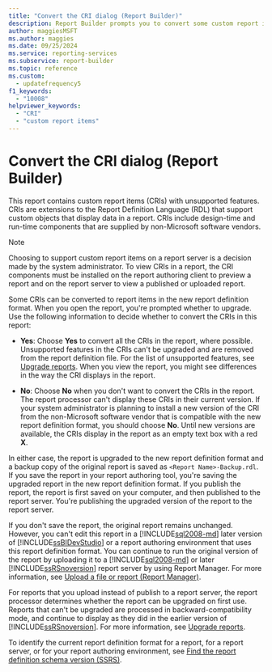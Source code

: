 ```yaml
---
title: "Convert the CRI dialog (Report Builder)"
description: Report Builder prompts you to convert some custom report items, which have unsupported features, to the new report definition format.
author: maggiesMSFT
ms.author: maggies
ms.date: 09/25/2024
ms.service: reporting-services
ms.subservice: report-builder
ms.topic: reference
ms.custom:
  - updatefrequency5
f1_keywords:
  - "10008"
helpviewer_keywords:
  - "CRI"
  - "custom report items"
---
```

# Convert the CRI dialog (Report Builder)

  This report contains custom report items (CRIs) with unsupported features. CRIs are extensions to the Report Definition Language (RDL) that support custom objects that display data in a report. CRIs include design-time and run-time components that are supplied by non-Microsoft software vendors.

> [!NOTE]  
> Choosing to support custom report items on a report server is a decision made by the system administrator. To view CRIs in a report, the CRI components must be installed on the report authoring client to preview a report and on the report server to view a published or uploaded report.

Some CRIs can be converted to report items in the new report definition format. When you open the report, you're prompted whether to upgrade. Use the following information to decide whether to convert the CRIs in this report:

- **Yes**: Choose **Yes** to convert all the CRIs in the report, where possible. Unsupported features in the CRIs can't be upgraded and are removed from the report definition file. For the list of unsupported features, see [Upgrade reports](../../reporting-services/install-windows/upgrade-reports.md). When you view the report, you might see differences in the way the CRI displays in the report.

- **No**: Choose **No** when you don't want to convert the CRIs in the report. The report processor can't display these CRIs in their current version. If your system administrator is planning to install a new version of the CRI from the non-Microsoft software vendor that is compatible with the new report definition format, you should choose **No**. Until new versions are available, the CRIs display in the report as an empty text box with a red **X**.

In either case, the report is upgraded to the new report definition format and a backup copy of the original report is saved as `<Report Name>-Backup.rdl`. If you save the report in your report authoring tool, you're saving the upgraded report in the new report definition format. If you publish the report, the report is first saved on your computer, and then published to the report server. You're publishing the upgraded version of the report to the report server.

If you don't save the report, the original report remains unchanged. However, you can't edit this report in a [!INCLUDE[sql2008-md](../../includes/sql2008-md.md)] later version of [!INCLUDE[ssBIDevStudio](../../includes/ssbidevstudio-md.md)] or a report authoring environment that uses this report definition format. You can continue to run the original version of the report by uploading it to a [!INCLUDE[sql2008-md](../../includes/sql2008-md.md)] or later [!INCLUDE[ssRSnoversion](../../includes/ssrsnoversion-md.md)] report server by using Report Manager. For more information, see [Upload a file or report (Report Manager)](../../reporting-services/reports/upload-a-file-or-report-report-manager.md).

For reports that you upload instead of publish to a report server, the report processor determines whether the report can be upgraded on first use. Reports that can't be upgraded are processed in backward-compatibility mode, and continue to display as they did in the earlier version of [!INCLUDE[ssRSnoversion](../../includes/ssrsnoversion-md.md)]. For more information, see [Upgrade reports](../../reporting-services/install-windows/upgrade-reports.md).

To identify the current report definition format for a report, for a report server, or for your report authoring environment, see [Find the report definition schema version (SSRS)](../../reporting-services/reports/find-the-report-definition-schema-version-ssrs.md).
